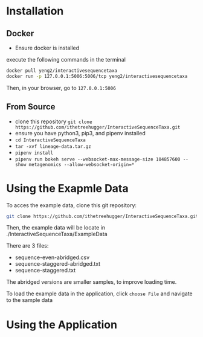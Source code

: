 # Installation
## Docker

- Ensure docker is installed

execute the following commands in the terminal
```bash
docker pull yeng2/interactivesequencetaxa
docker run -p 127.0.0.1:5006:5006/tcp yeng2/interactivesequencetaxa
```

Then, in your browser, go to `127.0.0.1:5006`


## From Source

- clone this repository `git clone https://github.com/ithetreehugger/InteractiveSequenceTaxa.git`
- ensure you have python3, pip3, and pipenv installed
- `cd InteractiveSequenceTaxa` 
- `tar -xvf lineage-data.tar.gz` 
- `pipenv install`
- `pipenv run bokeh serve --websocket-max-message-size 104857600 --show metagenomics --allow-websocket-origin=*`


# Using the Exapmle Data

To acces the example data, clone this git repository:
``` bash
git clone https://github.com/ithetreehugger/InteractiveSequenceTaxa.git
```

Then, the example data will be locate in ./InteractiveSequenceTaxa/ExampleData

There are 3 files:
- sequence-even-abridged.csv
- sequence-staggered-abridged.txt
- sequence-staggered.txt

The abridged versions are smaller samples, to improve loading time.

To load the example data in the application, click `choose File` and navigate to the sample data

# Using the Application

